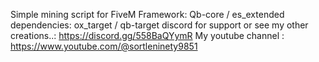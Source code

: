 Simple mining script for FiveM 
Framework: Qb-core / es_extended
dependencies: ox_target / qb-target
discord for support or see my other creations..: https://discord.gg/558BaQYymR
My youtube channel : https://www.youtube.com/@sortleninety9851

